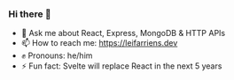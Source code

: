 ### Hi there 👋

- 💬 Ask me about React, Express, MongoDB & HTTP APIs
- 📫 How to reach me: https://leifarriens.dev
- ✊ Pronouns: he/him
- ⚡ Fun fact: Svelte will replace React in the next 5 years

<!--
**leifarriens/leifarriens** is a ✨ _special_ ✨ repository because its `README.md` (this file) appears on your GitHub profile.

Here are some ideas to get you started:

- 🔭 I’m currently working on ...
- 🌱 I’m currently learning ...
- 👯 I’m looking to collaborate on ...
- 🤔 I’m looking for help with ...
- 💬 Ask me about ...
- 📫 How to reach me: ...
- 😄 Pronouns: ...
- ⚡ Fun fact: ...
-->

